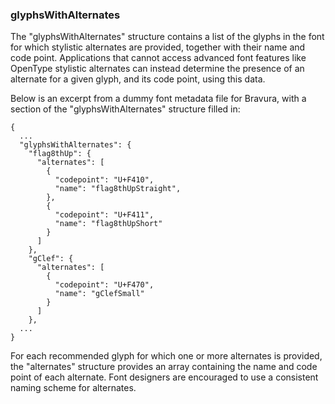 ### glyphsWithAlternates

The "glyphsWithAlternates" structure contains a list of the glyphs in
the font for which stylistic alternates are provided, together with
their name and code point. Applications that cannot access advanced font
features like OpenType stylistic alternates can instead determine the
presence of an alternate for a given glyph, and its code point, using
this data.

Below is an excerpt from a dummy font metadata file for Bravura, with a
section of the "glyphsWithAlternates" structure filled in:

```
{
  ...
  "glyphsWithAlternates": {
    "flag8thUp": {
      "alternates": [
        {
          "codepoint": "U+F410",
          "name": "flag8thUpStraight",
        },
        {
          "codepoint": "U+F411",
          "name": "flag8thUpShort"
        }
      ]
    },
    "gClef": {
      "alternates": [
        {
          "codepoint": "U+F470",
          "name": "gClefSmall"
        }
      ]
    },
  ...
}
```

For each recommended glyph for which one or more alternates is provided,
the "alternates" structure provides an array containing the name and
code point of each alternate. Font designers are encouraged to use a
consistent naming scheme for alternates.
